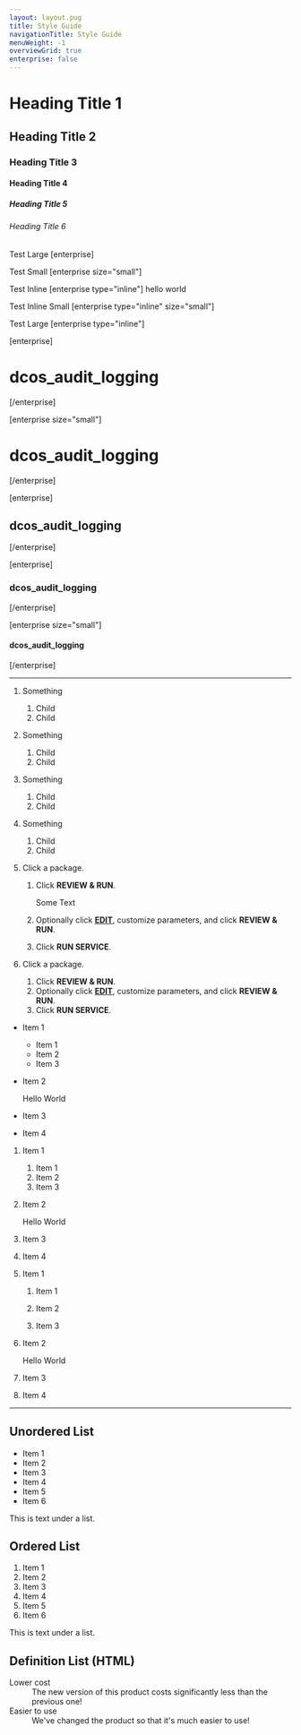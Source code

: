 ```yaml
---
layout: layout.pug
title: Style Guide
navigationTitle: Style Guide
menuWeight: -1
overviewGrid: true
enterprise: false
---
```


# Heading Title 1

## Heading Title 2

### Heading Title 3

#### Heading Title 4

##### Heading Title 5

###### Heading Title 6

Test Large
[enterprise]

Test Small
[enterprise size="small"]

Test Inline [enterprise type="inline"] hello world

Test Inline Small [enterprise type="inline" size="small"]

Test Large
[enterprise type="inline"]

[enterprise]
# dcos_audit_logging
[/enterprise]

[enterprise size="small"]
# dcos_audit_logging
[/enterprise]

[enterprise]
## dcos_audit_logging
[/enterprise]

[enterprise]
### dcos_audit_logging
[/enterprise]

[enterprise size="small"]
#### dcos_audit_logging
[/enterprise]

---

1. Something
    1. Child
    1. Child
1. Something
    1. Child
    1. Child
1. Something
    1. Child
    1. Child
1. Something
    1. Child
    1. Child


1.  Click a package.
    1. Click **REVIEW & RUN**.

        Some Text

    1. Optionally click [**EDIT**](/1.10/deploying-services/config-universe-service/), customize parameters, and click **REVIEW & RUN**.
    1. Click **RUN SERVICE**.


1.  Click a package.
    1. Click **REVIEW & RUN**.
    1. Optionally click [**EDIT**](/1.10/deploying-services/config-universe-service/), customize parameters, and click **REVIEW & RUN**.
    1. Click **RUN SERVICE**.



* Item 1
    * Item 1
    * Item 2
    * Item 3
* Item 2

    Hello World

* Item 3
* Item 4


1. Item 1
    1. Item 1
    1. Item 2
    1. Item 3
1. Item 2

    Hello World

1. Item 3
1. Item 4


1. Item 1

    1. Item 1

    1. Item 2

    1. Item 3

1. Item 2

    Hello World

1. Item 3

1. Item 4

---

## Unordered List

- Item 1
- Item 2
- Item 3
- Item 4
- Item 5
- Item 6

This is text under a list.

## Ordered List

1. Item 1
2. Item 2
3. Item 3
4. Item 4
5. Item 5
6. Item 6

This is text under a list.

## Definition List (HTML)

<dl>
  <dt>Lower cost</dt>
  <dd>The new version of this product costs significantly less than the previous one!</dd>
  <dt>Easier to use</dt>
  <dd>We've changed the product so that it's much easier to use!</dd>
</dl>